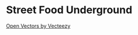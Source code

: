 # Street Food Underground

<a href="https://www.vecteezy.com/free-vector/open">Open Vectors by Vecteezy</a>
